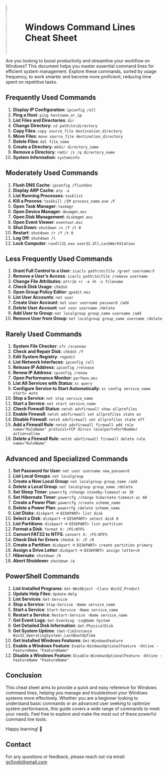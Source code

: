 <div style="display: flex; align-items: center;">
 <img src="https://github.com/user-attachments/assets/05656b48-97c5-4492-8951-a531d3df4fc9" alt="Dart Logo" style="width: 10%; margin-right: 20px;">
  <h1>Windows Command Lines Cheat Sheet</h1>
</div>

Are you looking to boost productivity and streamline your workflow on Windows? This document helps you master essential command lines for efficient system management. Explore these commands, sorted by usage frequency, to work smarter and become more proficient, reducing time spent on repetitive tasks.

## Frequently Used Commands

1. **Display IP Configuration**: `ipconfig /all`
2. **Ping a Host**: `ping hostname_or_ip`
3. **List Files and Directories**: `dir`
4. **Change Directory**: `cd path\to\directory`
5. **Copy Files**: `copy source_file destination_directory`
6. **Move Files**: `move source_file destination_directory`
7. **Delete Files**: `del file_name`
8. **Create a Directory**: `mkdir directory_name`
9. **Remove a Directory**: `rmdir /s /q directory_name`
10. **System Information**: `systeminfo`

## Moderately Used Commands

1. **Flush DNS Cache**: `ipconfig /flushdns`
2. **Display ARP Cache**: `arp -a`
3. **List Running Processes**: `tasklist`
4. **Kill a Process**: `taskkill /IM process_name.exe /F`
5. **Open Task Manager**: `taskmgr`
6. **Open Device Manager**: `devmgmt.msc`
7. **Open Disk Management**: `diskmgmt.msc`
8. **Open Event Viewer**: `eventvwr.msc`
9. **Shut Down**: `shutdown /s /f /t 0`
10. **Restart**: `shutdown /r /f /t 0`
11. **Log Off**: `shutdown /l`
12. **Lock Computer**: `rundll32.exe user32.dll,LockWorkStation`

## Less Frequently Used Commands

1. **Grant Full Control to a User**: `icacls path\to\file /grant username:F`
2. **Remove a User’s Access**: `icacls path\to\file /remove username`
3. **Change File Attributes**: `attrib +r -a +h -s filename`
4. **Check Disk Usage**: `chkdsk`
5. **Open Group Policy Editor**: `gpedit.msc`
6. **List User Accounts**: `net user`
7. **Create User Account**: `net user username password /add`
8. **Delete User Account**: `net user username /delete`
9. **Add User to Group**: `net localgroup group_name username /add`
10. **Remove User from Group**: `net localgroup group_name username /delete`

## Rarely Used Commands

1. **System File Checker**: `sfc /scannow`
2. **Check and Repair Disk**: `chkdsk /f`
3. **Edit System Registry**: `regedit`
4. **List Network Interfaces**: `ipconfig /all`
5. **Release IP Address**: `ipconfig /release`
6. **Renew IP Address**: `ipconfig /renew`
7. **Open Performance Monitor**: `perfmon.msc`
8. **List All Services with Status**: `sc query`
9. **Configure Service to Start Automatically**: `sc config service_name start= auto`
10. **Stop a Service**: `net stop service_name`
11. **Start a Service**: `net start service_name`
12. **Check Firewall Status**: `netsh advfirewall show allprofiles`
13. **Enable Firewall**: `netsh advfirewall set allprofiles state on`
14. **Disable Firewall**: `netsh advfirewall set allprofiles state off`
15. **Add a Firewall Rule**: `netsh advfirewall firewall add rule name="RuleName" protocol=TCP dir=in localport=PortNumber action=allow`
16. **Delete a Firewall Rule**: `netsh advfirewall firewall delete rule name="RuleName"`

## Advanced and Specialized Commands

1. **Set Password for User**: `net user username new_password`
2. **List Local Groups**: `net localgroup`
3. **Create a New Local Group**: `net localgroup group_name /add`
4. **Delete a Local Group**: `net localgroup group_name /delete`
5. **Set Sleep Timer**: `powercfg /change standby-timeout-ac 30`
6. **Set Hibernate Timer**: `powercfg /change hibernate-timeout-ac 60`
7. **Create a Power Plan**: `powercfg /create scheme_name`
8. **Delete a Power Plan**: `powercfg /delete scheme_name`
9. **List Disks**: `diskpart` -> `DISKPART> list disk`
10. **Select a Disk**: `diskpart` -> `DISKPART> select disk 0`
11. **List Partitions**: `diskpart` -> `DISKPART> list partition`
12. **Format a Disk**: `format X: /FS:NTFS`
13. **Convert FAT32 to NTFS**: `convert X: /FS:NTFS`
14. **Check Disk for Errors**: `chkdsk X: /F /R`
15. **Create a Partition**: `diskpart` -> `DISKPART> create partition primary`
16. **Assign a Drive Letter**: `diskpart` -> `DISKPART> assign letter=X`
17. **Hibernate**: `shutdown /h`
18. **Abort Shutdown**: `shutdown /a`

## PowerShell Commands

1. **List Installed Programs**: `Get-WmiObject -Class Win32_Product`
2. **Update Help Files**: `Update-Help`
3. **List Services**: `Get-Service`
4. **Stop a Service**: `Stop-Service -Name service_name`
5. **Start a Service**: `Start-Service -Name service_name`
6. **Restart a Service**: `Restart-Service -Name service_name`
7. **Get Event Logs**: `Get-EventLog -LogName System`
8. **Get Detailed Disk Information**: `Get-PhysicalDisk`
9. **Get System Uptime**: `(Get-CimInstance Win32_OperatingSystem).LastBootUpTime`
10. **Get Installed Windows Features**: `Get-WindowsFeature`
11. **Enable a Windows Feature**: `Enable-WindowsOptionalFeature -Online -FeatureName "FeatureName"`
12. **Disable a Windows Feature**: `Disable-WindowsOptionalFeature -Online -FeatureName "FeatureName"`

## Conclusion

This cheat sheet aims to provide a quick and easy reference for Windows command lines, helping you manage and troubleshoot your Windows systems more effectively. Whether you are a beginner looking to understand basic commands or an advanced user seeking to optimize system performance, this guide covers a wide range of commands to meet your needs. Feel free to explore and make the most out of these powerful command line tools.

Happy learning! 🚀
## Contact

For any questions or feedback, please reach out via email: [gcfjxvkj@gmail.com](gcfjxvkj@gmail.com)


